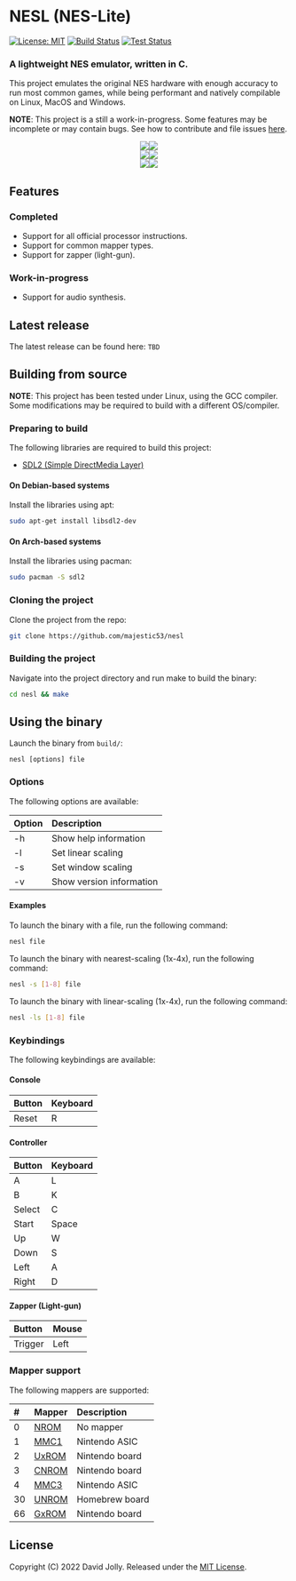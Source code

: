 # NESL (NES-Lite)

[![License: MIT](https://shields.io/badge/license-MIT-blue.svg?style=flat)](LICENSE.md) [![Build Status](https://github.com/majestic53/nesl/workflows/Build/badge.svg)](https://github.com/majestic53/nesl/actions/workflows/build.yml) [![Test Status](https://github.com/majestic53/nesl/workflows/Test/badge.svg)](https://github.com/majestic53/nesl/actions/workflows/test.yml)

### A lightweight NES emulator, written in C.

This project emulates the original NES hardware with enough accuracy to run most common games, while being performant and natively compilable on Linux, MacOS and Windows.

__NOTE__: This project is a still a work-in-progress. Some features may be incomplete or may contain bugs. See how to contribute and file issues [here](CONTRIBUTING.md#places-to-contribute).

<p align="center">
    <img src=docs/demo0.png><img src=docs/demo1.png>
    <br/>
    <img src=docs/demo2.png><img src=docs/demo3.png>
    <br/>
    <img src=docs/demo4.png><img src=docs/demo5.png>
</p>

## Features

### Completed

* Support for all official processor instructions.
* Support for common mapper types.
* Support for zapper (light-gun).

### Work-in-progress

* Support for audio synthesis.

## Latest release

The latest release can be found here: `TBD`

## Building from source

__NOTE__: This project has been tested under Linux, using the GCC compiler. Some modifications may be required to build with a different OS/compiler.

### Preparing to build

The following libraries are required to build this project:
* [SDL2 (Simple DirectMedia Layer)](https://wikipedia.org/wiki/Simple_DirectMedia_Layer)

#### On Debian-based systems

Install the libraries using apt:

```bash
sudo apt-get install libsdl2-dev
```

#### On Arch-based systems

Install the libraries using pacman:

```bash
sudo pacman -S sdl2
```

### Cloning the project

Clone the project from the repo:

```bash
git clone https://github.com/majestic53/nesl
```

### Building the project

Navigate into the project directory and run make to build the binary:

```bash
cd nesl && make
```

## Using the binary

Launch the binary from `build/`:

```
nesl [options] file
```

### Options

The following options are available:

|Option|Description             |
|:-----|:-----------------------|
|-h    |Show help information   |
|-l    |Set linear scaling      |
|-s    |Set window scaling      |
|-v    |Show version information|

#### Examples

To launch the binary with a file, run the following command:

```bash
nesl file
```

To launch the binary with nearest-scaling (1x-4x), run the following command:

```bash
nesl -s [1-8] file
```

To launch the binary with linear-scaling (1x-4x), run the following command:

```bash
nesl -ls [1-8] file
```

### Keybindings

The following keybindings are available:

#### Console

|Button    |Keyboard|
|:---------|:-------|
|Reset     |R       |

#### Controller

|Button |Keyboard|
|:------|:-------|
|A      |L       |
|B      |K       |
|Select |C       |
|Start  |Space   |
|Up     |W       |
|Down   |S       |
|Left   |A       |
|Right  |D       |

#### Zapper (Light-gun)

|Button |Mouse|
|:------|:----|
|Trigger|Left |

### Mapper support

The following mappers are supported:

|# |Mapper                                                            |Description   |
|:-|:-----------------------------------------------------------------|:-------------|
|0 |[NROM](https://wiki.nesdev.org/w/index.php?title=INES_Mapper_000) |No mapper     |
|1 |[MMC1](https://wiki.nesdev.org/w/index.php?title=INES_Mapper_001) |Nintendo ASIC |
|2 |[UxROM](https://wiki.nesdev.org/w/index.php?title=INES_Mapper_002)|Nintendo board|
|3 |[CNROM](https://wiki.nesdev.org/w/index.php?title=INES_Mapper_003)|Nintendo board|
|4 |[MMC3](https://wiki.nesdev.org/w/index.php?title=INES_Mapper_004) |Nintendo ASIC |
|30|[UNROM](https://wiki.nesdev.org/w/index.php?title=INES_Mapper_030)|Homebrew board|
|66|[GxROM](https://wiki.nesdev.org/w/index.php?title=INES_Mapper_066)|Nintendo board|

## License

Copyright (C) 2022 David Jolly. Released under the [MIT License](LICENSE.md).
